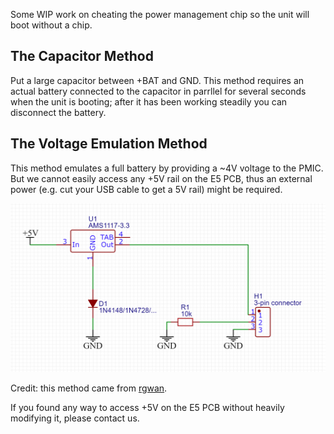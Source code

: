 Some WIP work on cheating the power management chip so the unit will boot without a chip.

## The Capacitor Method

Put a large capacitor between +BAT and GND. This method requires an actual battery connected to the capacitor in parrllel for several seconds when the unit is booting; after it has been working steadily you can disconnect the battery. 

## The Voltage Emulation Method

This method emulates a full battery by providing a ~4V voltage to the PMIC. But we cannot easily access any +5V rail on the E5 PCB, thus an external power (e.g. cut your USB cable to get a 5V rail) might be required. 

![](assets/ams1117_4v.png)

Credit: this method came from [rgwan](https://github.com/rgwan). 

If you found any way to access +5V on the E5 PCB without heavily modifying it, please contact us. 
